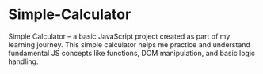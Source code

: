 # Simple-Calculator
Simple Calculator – a basic JavaScript project created as part of my learning journey. This simple calculator helps me practice and understand fundamental JS concepts like functions, DOM manipulation, and basic logic handling.
